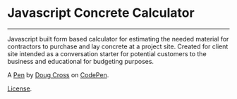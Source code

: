 # Javascript Concrete Calculator
-------------------
Javascript built form based calculator for estimating the needed material for contractors to purchase and lay concrete at a project site.
Created for client site intended as a conversation starter for potential customers to the business and educational for budgeting purposes.

A [Pen](https://codepen.io/DougCrossDesign/pen/LkoJpR) by [Doug Cross](https://codepen.io/DougCrossDesign) on [CodePen](https://codepen.io).

[License](https://codepen.io/DougCrossDesign/pen/LkoJpR/license).
